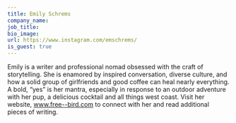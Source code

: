 ```yaml
---
title: Emily Schrems
company_name:
job_title:
bio_image:
url: https://www.instagram.com/emschrems/
is_guest: true
---
```


Emily is a writer and professional nomad obsessed with the craft of storytelling. She is enamored by inspired conversation, diverse culture, and how a solid group of girlfriends and good coffee can heal nearly everything. A bold, “yes” is her mantra, especially in response to an outdoor adventure with her pup, a delicious cocktail and all things west coast. Visit her website, www.free--bird.com to connect with her and read additional pieces of writing.
